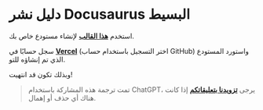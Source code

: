 # دليل نشر Docusaurus البسيط

استخدم [**هذا القالب**](https://github.com/linyuxuanlin/Docusaurus-Vercel) لإنشاء مستودع خاص بك.

سجل حسابًا في [**Vercel**](https://Vercel.com) (اختر التسجيل باستخدام حساب GitHub) واستورد المستودع الذي تم إنشاؤه للتو.

وبذلك تكون قد انتهيت!

> تمت ترجمة هذه المشاركة باستخدام ChatGPT، يرجى [**تزويدنا بتعليقاتكم**](https://github.com/linyuxuanlin/Wiki_MkDocs/issues/new) إذا كانت هناك أي حذف أو إهمال.